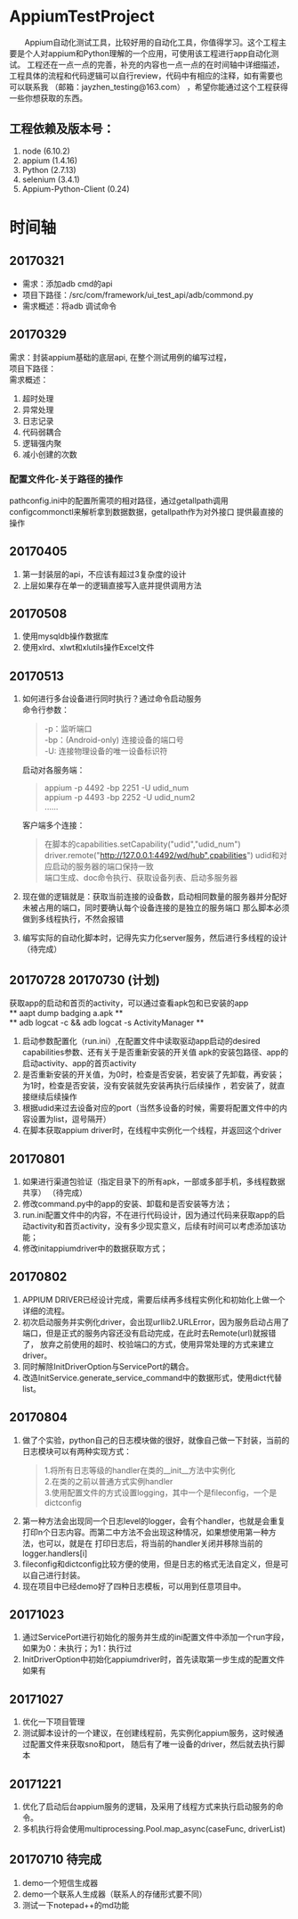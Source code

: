 # AppiumTestProject
<p> &nbsp; &nbsp; &nbsp; &nbsp;Appium自动化测试工具，比较好用的自动化工具，你值得学习。这个工程主要是个人对appium和Python理解的一个应用，可使用该工程进行app自动化测试。
工程还在一点一点的完善，补充的内容也一点一点的在时间轴中详细描述，工程具体的流程和代码逻辑可以自行review，代码中有相应的注释，如有需要也可以联系我 （邮箱：jayzhen_testing@163.com） ，希望你能通过这个工程获得一些你想获取的东西。
</P>


## 工程依赖及版本号：
1. node (6.10.2)<br>
2. appium (1.4.16)<br>
3. Python (2.7.13)<br>
4. selenium (3.4.1)<br>
5. Appium-Python-Client (0.24)<br>


# 时间轴
## 20170321
- 需求：添加adb cmd的api<br>
- 项目下路径：/src/com/framework/ui_test_api/adb/commond.py<br>
- 需求概述：将adb 调试命令<br>


## 20170329
需求：封装appium基础的底层api, 在整个测试用例的编写过程，<br>
项目下路径：<br>
需求概述：<br>
1. 超时处理<br>
2. 异常处理<br>
3. 日志记录<br>
4. 代码弱耦合<br>
5. 逻辑强内聚<br>
6. 减小创建的次数<br>


### 配置文件化-关于路径的操作
pathconfig.ini中的配置所需项的相对路径，通过getallpath调用configcommonctl来解析拿到数据数据，getallpath作为对外接口
提供最直接的操作


## 20170405
1. 第一封装层的api，不应该有超过3复杂度的设计<br>
2. 上层如果存在单一的逻辑直接写入底并提供调用方法


## 20170508
1. 使用mysqldb操作数据库<br>
2. 使用xlrd、xlwt和xlutils操作Excel文件


## 20170513
1. 如何进行多台设备进行同时执行？通过命令启动服务<br>
    命令行参数：
    >-p：监听端口  
    -bp：(Android-only) 连接设备的端口号  
    -U: 连接物理设备的唯一设备标识符  
    
    启动对各服务端：
    >appium -p 4492 -bp 2251 -U udid_num  
    appium -p 4493 -bp 2252 -U udid_num2  
    ......

    客户端多个连接：
    >在脚本的capabilities.setCapability("udid","udid_num")   
    driver.remote("http://127.0.0.1:4492/wd/hub",cpabilities")
    udid和对应启动的服务器的端口保持一致<br>
    端口生成、doc命令执行、获取设备列表、启动多服务器
    
2. 现在做的逻辑就是：获取当前连接的设备数，启动相同数量的服务器并分配好未被占用的端口，同时要确认每个设备连接的是独立的服务端口
那么脚本必须做到多线程执行，不然会报错
3. 编写实际的自动化脚本时，记得先实力化server服务，然后进行多线程的设计（待完成）


## 20170728  20170730 (计划)
获取app的启动和首页的activity，可以通过查看apk包和已安装的app<br>
** aapt dump badging a.apk **    
** adb logcat -c && adb logcat -s ActivityManager **<br>
1. 启动参数配置化（run.ini）,在配置文件中读取驱动app启动的desired capabilities参数、还有关于是否重新安装的开关值
apk的安装包路径、app的启动activity、app的首页activity<br>
2. 是否重新安装的开关值，为0时，检查是否安装，若安装了先卸载，再安装；为1时，检查是否安装，没有安装就先安装再执行后续操作
，若安装了，就直接继续后续操作<br>
3. 根据udid来过去设备对应的port（当然多设备的时候，需要将配置文件中的内容设置为list，逗号隔开）<br>
4. 在脚本获取appium driver时，在线程中实例化一个线程，并返回这个driver<br>


## 20170801
1. 如果进行渠道包验证（指定目录下的所有apk，一部或多部手机，多线程数据共享） （待完成）<br>
2. 修改command.py中的app的安装、卸载和是否安装等方法；<br>
3. run.ini配置文件中的内容，不在进行代码设计，因为通过代码来获取app的启动activity和首页activity，没有多少现实意义，后续有时间可以考虑添加该功能；
4. 修改initappiumdriver中的数据获取方式；

## 20170802
1. APPIUM DRIVER已经设计完成，需要后续再多线程实例化和初始化上做一个详细的流程。
2. 初次启动服务并实例化driver，会出现urllib2.URLError，因为服务启动占用了端口，但是正式的服务内容还没有启动完成，在此时去Remote(url)就报错了，
放弃之前使用的超时、校验端口的方式，使用异常处理的方式来建立driver。
3. 同时解除InitDriverOption与ServicePort的耦合。
4. 改造InitService.generate_service_command中的数据形式，使用dict代替list。

## 20170804
1. 做了个实验，python自己的日志模块做的很好，就像自己做一下封装，当前的日志模块可以有两种实现方式：
    >1.将所有日志等级的handler在类的__init__方法中实例化     
     2.在类的之前以普通方式实例handler      
     3.使用配置文件的方式设置logging，其中一个是fileconfig，一个是dictconfig
2. 第一种方法会出现同一个日志level的logger，会有个handler，也就是会重复打印n个日志内容。而第二中方法不会出现这种情况，如果想使用第一种方法，也可以，就是在
打印日志后，将当前的handler关闭并移除当前的logger.handlers[i]
3. fileconfig和dictconfig比较方便的使用，但是日志的格式无法自定义，但是可以自己进行封装。
4. 现在项目中已经demo好了四种日志模板，可以用到任意项目中。


## 20171023
1. 通过ServicePort进行初始化的服务并生成的ini配置文件中添加一个run字段，如果为0：未执行；为1：执行过
2. InitDriverOption中初始化appiumdriver时，首先读取第一步生成的配置文件如果有

## 20171027
1. 优化一下项目管理
2. 测试脚本设计的一个建议，在创建线程前，先实例化appium服务，这时候通过配置文件来获取sno和port，
随后有了唯一设备的driver，然后就去执行脚本

## 20171221
1. 优化了启动后台appium服务的逻辑，及采用了线程方式来执行启动服务的命令。
2. 多机执行将会使用multiprocessing.Pool.map_async(caseFunc, driverList)
## 20170710  待完成
1. demo一个短信生成器
2. demo一个联系人生成器（联系人的存储形式要不同）  
3. 测试一下notepad++的md功能
